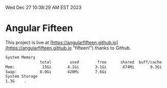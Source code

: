 Wed Dec 27 10:38:29 AM EST 2023

# Angular Fifteen


This project is live at [https://angularfifteen.github.io](https://angularfifteen.github.io "fifteen!") thanks to Github.

```bash
System Memory
               total        used        free      shared  buff/cache   available
Mem:            15Gi       4.1Gi       3.1Gi       874Mi       9.3Gi        11Gi
Swap:          8.0Gi       420Mi       7.6Gi
System Storage
1.3G	.

